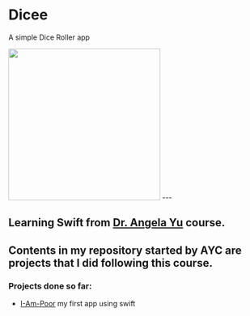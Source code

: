 # Dicee

A simple Dice Roller app

<img src="gif.gif" width="300" />
---

## Learning Swift from [Dr. Angela Yu](https://github.com/angelabauer) course.
Contents in my repository started by AYC are projects that I did following this course.
---

### Projects done so far:
- [I-Am-Poor](https://github.com/luaferraz/AYC_I-Am-Poor) my first app using swift

